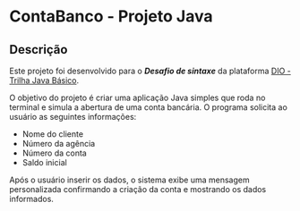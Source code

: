 # ContaBanco - Projeto Java

## Descrição

Este projeto foi desenvolvido para o ***Desafio de sintaxe*** da plataforma [DIO - Trilha Java Básico](https://github.com/digitalinnovationone/trilha-java-basico/tree/main/desafios/sintaxe).

O objetivo do projeto é criar uma aplicação Java simples que roda no terminal e simula a abertura de uma conta bancária. O programa solicita ao usuário as seguintes informações:

- Nome do cliente
- Número da agência
- Número da conta
- Saldo inicial

Após o usuário inserir os dados, o sistema exibe uma mensagem personalizada confirmando a criação da conta e mostrando os dados informados.


